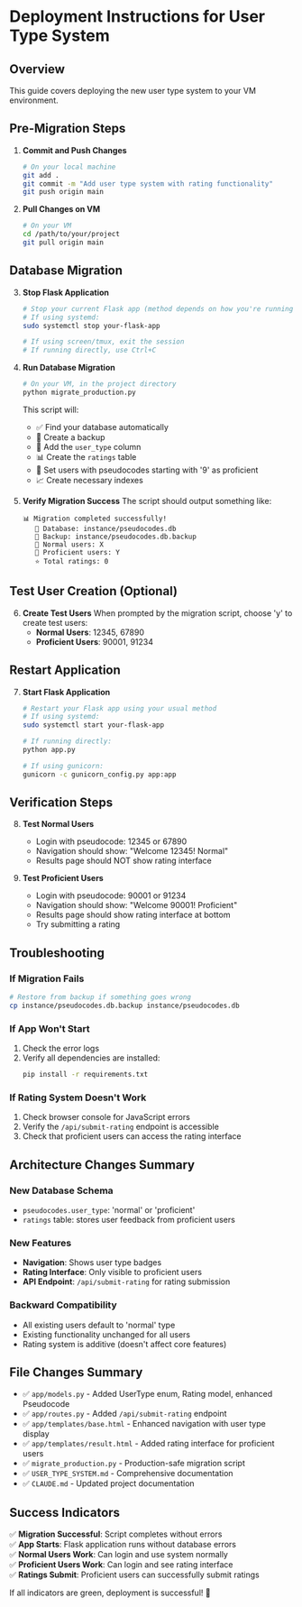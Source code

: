 # Deployment Instructions for User Type System

## Overview
This guide covers deploying the new user type system to your VM environment.

## Pre-Migration Steps

1. **Commit and Push Changes**
   ```bash
   # On your local machine
   git add .
   git commit -m "Add user type system with rating functionality"
   git push origin main
   ```

2. **Pull Changes on VM**
   ```bash
   # On your VM
   cd /path/to/your/project
   git pull origin main
   ```

## Database Migration

3. **Stop Flask Application**
   ```bash
   # Stop your current Flask app (method depends on how you're running it)
   # If using systemd:
   sudo systemctl stop your-flask-app
   
   # If using screen/tmux, exit the session
   # If running directly, use Ctrl+C
   ```

4. **Run Database Migration**
   ```bash
   # On your VM, in the project directory
   python migrate_production.py
   ```

   This script will:
   - ✅ Find your database automatically
   - 💾 Create a backup 
   - 🔧 Add the `user_type` column
   - 📊 Create the `ratings` table
   - 🎯 Set users with pseudocodes starting with '9' as proficient
   - 📈 Create necessary indexes

5. **Verify Migration Success**
   The script should output something like:
   ```
   📊 Migration completed successfully!
      📁 Database: instance/pseudocodes.db
      💾 Backup: instance/pseudocodes.db.backup
      👥 Normal users: X
      🎯 Proficient users: Y
      ⭐ Total ratings: 0
   ```

## Test User Creation (Optional)

6. **Create Test Users**
   When prompted by the migration script, choose 'y' to create test users:
   - **Normal Users**: 12345, 67890
   - **Proficient Users**: 90001, 91234

## Restart Application

7. **Start Flask Application**
   ```bash
   # Restart your Flask app using your usual method
   # If using systemd:
   sudo systemctl start your-flask-app
   
   # If running directly:
   python app.py
   
   # If using gunicorn:
   gunicorn -c gunicorn_config.py app:app
   ```

## Verification Steps

8. **Test Normal Users**
   - Login with pseudocode: 12345 or 67890
   - Navigation should show: "Welcome 12345! Normal"
   - Results page should NOT show rating interface

9. **Test Proficient Users**
   - Login with pseudocode: 90001 or 91234  
   - Navigation should show: "Welcome 90001! Proficient"
   - Results page should show rating interface at bottom
   - Try submitting a rating

## Troubleshooting

### If Migration Fails
```bash
# Restore from backup if something goes wrong
cp instance/pseudocodes.db.backup instance/pseudocodes.db
```

### If App Won't Start
1. Check the error logs
2. Verify all dependencies are installed:
   ```bash
   pip install -r requirements.txt
   ```

### If Rating System Doesn't Work
1. Check browser console for JavaScript errors
2. Verify the `/api/submit-rating` endpoint is accessible
3. Check that proficient users can access the rating interface

## Architecture Changes Summary

### New Database Schema
- `pseudocodes.user_type`: 'normal' or 'proficient'
- `ratings` table: stores user feedback from proficient users

### New Features
- **Navigation**: Shows user type badges
- **Rating Interface**: Only visible to proficient users
- **API Endpoint**: `/api/submit-rating` for rating submission

### Backward Compatibility
- All existing users default to 'normal' type
- Existing functionality unchanged for all users
- Rating system is additive (doesn't affect core features)

## File Changes Summary
- ✅ `app/models.py` - Added UserType enum, Rating model, enhanced Pseudocode
- ✅ `app/routes.py` - Added `/api/submit-rating` endpoint
- ✅ `app/templates/base.html` - Enhanced navigation with user type display
- ✅ `app/templates/result.html` - Added rating interface for proficient users
- ✅ `migrate_production.py` - Production-safe migration script
- ✅ `USER_TYPE_SYSTEM.md` - Comprehensive documentation
- ✅ `CLAUDE.md` - Updated project documentation

## Success Indicators

✅ **Migration Successful**: Script completes without errors  
✅ **App Starts**: Flask application runs without database errors  
✅ **Normal Users Work**: Can login and use system normally  
✅ **Proficient Users Work**: Can login and see rating interface  
✅ **Ratings Submit**: Proficient users can successfully submit ratings  

If all indicators are green, deployment is successful! 🎉